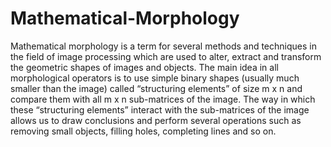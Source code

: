 # Mathematical-Morphology
Mathematical morphology is a term for several methods and techniques in the field of image processing which are used to alter, extract and transform the geometric shapes of images and objects. The main idea in all morphological operators is to use simple binary shapes (usually much smaller than the image) called “structuring elements” of size m x n and compare them with all m x n sub-matrices of the image. The way in which these “structuring elements” interact with the sub-matrices of the image allows us to draw conclusions and perform several operations such as removing small objects, filling holes, completing lines and so on.
